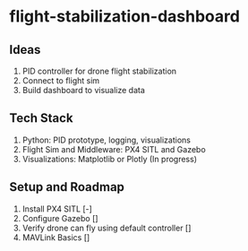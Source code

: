 # flight-stabilization-dashboard

## Ideas
1. PID controller for drone flight stabilization
2. Connect to flight sim
3. Build dashboard to visualize data

## Tech Stack
1. Python: PID prototype, logging, visualizations
2. Flight Sim and Middleware: PX4 SITL and Gazebo
3. Visualizations: Matplotlib or Plotly (In progress)

## Setup and Roadmap
1. Install PX4 SITL [-]
2. Configure Gazebo []
3. Verify drone can fly using default controller []
4. MAVLink Basics []
